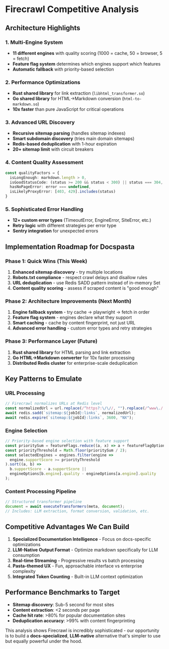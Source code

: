 # Firecrawl Competitive Analysis

## Architecture Highlights

### 1. Multi-Engine System
- **11 different engines** with quality scoring (1000 = cache, 50 = browser, 5 = fetch)
- **Feature flag system** determines which engines support which features
- **Automatic fallback** with priority-based selection

### 2. Performance Optimizations
- **Rust shared library** for link extraction (`libhtml_transformer.so`)
- **Go shared library** for HTML→Markdown conversion (`html-to-markdown.so`)
- **10x faster** than pure JavaScript for critical operations

### 3. Advanced URL Discovery
- **Recursive sitemap parsing** (handles sitemap indexes)
- **Smart subdomain discovery** (tries main domain sitemaps)
- **Redis-based deduplication** with 1-hour expiration
- **20+ sitemap limit** with circuit breakers

### 4. Content Quality Assessment
```typescript
const qualityFactors = {
  isLongEnough: markdown.length > 0,
  isGoodStatusCode: (status >= 200 && status < 300) || status === 304,
  hasNoPageError: error === undefined,
  isLikelyProxyError: [403, 429].includes(status)
}
```

### 5. Sophisticated Error Handling
- **12+ custom error types** (TimeoutError, EngineError, SiteError, etc.)
- **Retry logic** with different strategies per error type
- **Sentry integration** for unexpected errors

## Implementation Roadmap for Docspasta

### Phase 1: Quick Wins (This Week)
1. **Enhanced sitemap discovery** - try multiple locations
2. **Robots.txt compliance** - respect crawl delays and disallow rules
3. **URL deduplication** - use Redis SADD pattern instead of in-memory Set
4. **Content quality scoring** - assess if scraped content is "good enough"

### Phase 2: Architecture Improvements (Next Month)
1. **Engine fallback system** - try cache → playwright → fetch in order
2. **Feature flag system** - engines declare what they support
3. **Smart caching** - cache by content fingerprint, not just URL
4. **Advanced error handling** - custom error types and retry strategies

### Phase 3: Performance Layer (Future)
1. **Rust shared library** for HTML parsing and link extraction
2. **Go HTML→Markdown converter** for 10x faster processing
3. **Distributed Redis cluster** for enterprise-scale deduplication

## Key Patterns to Emulate

### URL Processing
```typescript
// Firecrawl normalizes URLs at Redis level
const normalizedUrl = url.replace(/^https?:\/\//, "").replace(/^www\./, "");
await redis.sadd(`sitemap:${jobId}:links`, normalizedUrl);
await redis.expire(`sitemap:${jobId}:links`, 3600, "NX");
```

### Engine Selection
```typescript
// Priority-based engine selection with feature support
const prioritySum = featureFlags.reduce((a, x) => a + featureFlagOptions[x].priority, 0);
const priorityThreshold = Math.floor(prioritySum / 2);
const selectedEngines = engines.filter(engine => 
  engine.supportScore >= priorityThreshold
).sort((a, b) => 
  b.supportScore - a.supportScore || 
  engineOptions[b.engine].quality - engineOptions[a.engine].quality
);
```

### Content Processing Pipeline
```typescript
// Structured transformer pipeline
document = await executeTransformers(meta, document);
// Includes: LLM extraction, format conversion, validation, etc.
```

## Competitive Advantages We Can Build

1. **Specialized Documentation Intelligence** - Focus on docs-specific optimizations
2. **LLM-Native Output Format** - Optimize markdown specifically for LLM consumption  
3. **Real-time Streaming** - Progressive results vs batch processing
4. **Pasta-themed UX** - Fun, approachable interface vs enterprise complexity
5. **Integrated Token Counting** - Built-in LLM context optimization

## Performance Benchmarks to Target

- **Sitemap discovery**: Sub-5 second for most sites
- **Content extraction**: <2 seconds per page
- **Cache hit rate**: >80% for popular documentation sites
- **Deduplication accuracy**: >99% with content fingerprinting

This analysis shows Firecrawl is incredibly sophisticated - our opportunity is to build a **docs-specialized**, **LLM-native** alternative that's simpler to use but equally powerful under the hood.